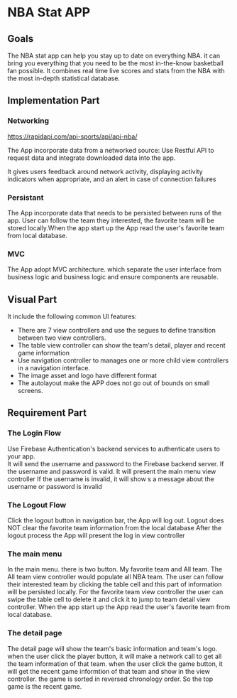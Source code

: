 # NBA Stat APP

## Goals
The NBA stat app can help you stay up to date on everything NBA. it can bring you everything that you need to be the most in-the-know basketball fan possible.
It combines real time live scores and stats from the NBA with the most in-depth statistical database.


## Implementation Part

### Networking

https://rapidapi.com/api-sports/api/api-nba/


The App incorporate data from a networked source:
Use Restful API to request data and integrate downloaded data into the app.

It gives users feedback around network activity, displaying activity indicators when appropriate, and an alert in case of connection failures


### Persistant

The App incorporate data that needs to be persisted between runs of the app.
User can follow the team they interested, the favorite team will be stored locally.When the app start up the App read the user's favorite team from local database.



### MVC
The App adopt MVC architecture. which separate the user interface from business logic and business logic and ensure components are reusable.

## Visual Part

It include the following common UI features:

* There are 7 view controllers and use the segues to define transition between two view controllers.
* The table view controller can show the team's detail, player and recent game information
* Use navigation controller to manages one or more child view controllers in a navigation interface. 
* The image asset and logo have different format
* The autolayout make the APP does not go out of bounds on small screens. 


## Requirement Part

### The Login Flow

Use Firebase Authentication's backend services to authenticate users to your app.  
It will send the username and password to the Firebase backend server.
If the username and password is valid. It will present the main menu view controller
If the username is invalid, it will show s a message about the username or password is invalid

### The Logout Flow
Click the logout button in navigation bar, the App will log out.
Logout does NOT clear the favorite team information from the local database
After the logout process the App will present the log in view controller

### The main menu
In the main menu. there is two button. My favorite team and All team. The All team view controller would populate all NBA team. The user can follow their interested 
team by clicking the table cell and this part of information will be persisted locally. For the favorite team view controller the user can swipe the table cell to delete it and click it to jump to team detail view controller. When the app start up the App read the user's favorite team from local database.


### The detail page
The detail page will show the team's basic information and team's logo. when the user click the player button, it will make a network call to get all the team information of that team. when the user click the game button, it will get the recent game informtion of that team and show in the view controller. the game is sorted in reversed chronology order. So the top game is the recent game.






